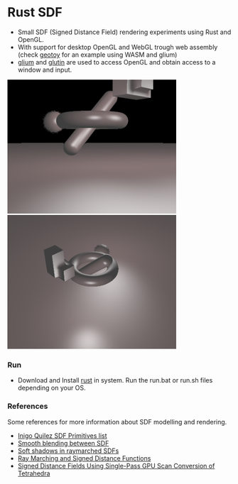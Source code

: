 # Rust SDF
- Small SDF (Signed Distance Field) rendering experiments using Rust and OpenGL.
- With support for desktop OpenGL and WebGL trough web assembly (check [geotoy](https://github.com/fitzgen/geotoy/tree/master/src) for an example using WASM and glium)
- [glium](https://docs.rs/glium/0.29.0/glium/) and [glutin](https://docs.rs/glutin/0.26.0/glutin/) are used to access OpenGL and obtain access to a window and input.

<img src="https://raw.githubusercontent.com/tentone/rsdf/master/readme/a.png" width="380"><img src="https://raw.githubusercontent.com/tentone/rsdf/master/readme/b.png" width="380">



### Run

- Download and Install [rust](https://www.rust-lang.org/) in system. Run the run.bat or run.sh files depending on your OS.



### References

Some references for more information about SDF modelling and rendering.

- [Inigo Quilez SDF Primitives list](https://www.iquilezles.org/www/articles/distfunctions/distfunctions.htm)
- [Smooth blending between SDF](https://www.iquilezles.org/www/articles/smin/smin.htm)
- [Soft shadows in raymarched SDFs](https://www.iquilezles.org/www/articles/rmshadows/rmshadows.htm) 
- [Ray Marching and Signed Distance Functions](http://jamie-wong.com/2016/07/15/ray-marching-signed-distance-functions/)
- [Signed Distance Fields Using Single-Pass GPU Scan Conversion of Tetrahedra](https://developer.nvidia.com/gpugems/gpugems3/part-v-physics-simulation/chapter-34-signed-distance-fields-using-single-pass-gpu)